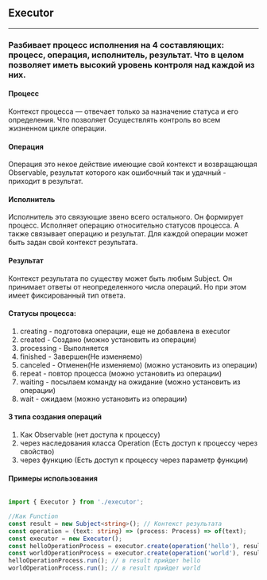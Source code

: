 ## Executor
___
### Разбивает процесс исполнения на 4 составляющих: процесс, операция, исполнитель, результат. Что в целом позволяет иметь высокий уровень контроля над каждой из них.

#### Процесс
Контекст процесса — отвечает только за назначение статуса и его определения. Что позволяет Осуществлять контроль во всем жизненном цикле операции.
#### Операция
Операция это некое действие имеющие свой контекст и возвращающая Observable, результат которого как ошибочный так и удачный - приходит в результат.
#### Исполнитель
Исполнитель это связующие звено всего остального. Он формирует процесс. Исполняет операцию относительно статусов процесса. А также связывает операцию и результат.
Для каждой операции может быть задан свой контекcт результата.
#### Результат
Контекст результата по существу может быть любым Subject. Он принимает ответы от неопределенного числа операций. Но при этом имеет фиксированный тип ответа.



#### Статусы процесса:
1. creating - подготовка операции, еще не добавлена в executor
1. created - Создано (можно установить из операции)
1. processing - Выполняется
1. finished - Завершен(Не изменяемо)
1. canceled - Отменен(Не изменяемо) (можно установить из операции)
1. repeat - повтор процесса (можно установить из операции)
1. waiting - посылаем команду на ожидание (можно установить из операции)
1. wait - ожидаем (можно установить из операции)

#### 3 типа создания операций

1. Как Observable (нет доступа к процессу)
2. через наследования класса Operation (Есть доступ к процессу через свойство)
3. через функцию (Есть доступ к процессу через параметр функции)


#### Примеры использования

```typescript

import { Executor } from './executor';

//Как Function
const result = new Subject<string>(); // Контекст результата
const operation = (text: string) => (process: Process) => of(text);
const executor = new Executor();
const helloOperationProcess = executor.create(operation('hello'), result); // Создано но незапущено
const worldOperationProcess = executor.create(operation('world'), result); // Создано но незапущено
helloOperationProcess.run(); // в result прийдет hello
worldOperationProcess.run(); // в result прийдет world
```

